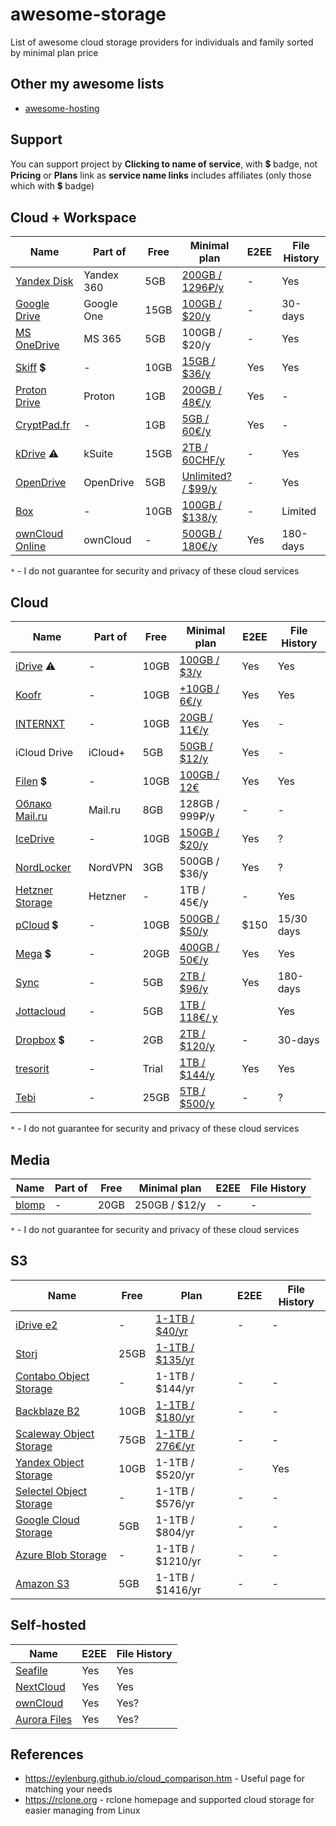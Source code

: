# awesome-storage

List of awesome cloud storage providers for individuals and family sorted by minimal plan price

## Other my awesome lists

- [awesome-hosting](https://github.com/dalisoft/awesome-hosting)

## Support

You can support project by **Clicking to name of service**, with 💲 badge, not **Pricing** or **Plans** link as **service name links** includes affiliates (only those which with 💲 badge)

## Cloud + Workspace

| Name                                                            | Part of    | Free | Minimal plan                                                 | E2EE | File History |
| --------------------------------------------------------------- | ---------- | ---- | ------------------------------------------------------------ | ---- | ------------ |
| [Yandex Disk](https://disk.yandex.ru)                           | Yandex 360 | 5GB  | [200GB / 1296₽/y](https://mail360.yandex.ru/premium-plans)   | -    | Yes          |
| [Google Drive](https://www.google.com/drive)                    | Google One | 15GB | [100GB / $20/y](https://www.google.com/drive/#pricing)       | -    | 30-days      |
| [MS OneDrive](https://www.microsoft.com/microsoft-365/onedrive) | MS 365     | 5GB  | 100GB / $20/y                                                | -    | Yes          |
| [Skiff](https://app.skiff.com/signup?mail&referral=dalisoft) 💲 | -          | 10GB | [15GB / $36/y](https://skiff.com/pricing)                    | Yes  | Yes          |
| [Proton Drive](https://proton.me/drive)                         | Proton     | 1GB  | [200GB / 48€/y](https://proton.me/drive/pricing)             | Yes  | -            |
| [CryptPad.fr](https://cryptpad.fr)                              | -          | 1GB  | [5GB / 60€/y](https://cryptpad.fr/features.html)             | Yes  | -            |
| [kDrive](https://www.infomaniak.com/en/kdrive) ⚠️               | kSuite     | 15GB | [2TB / 60CHF/y](https://www.infomaniak.com/en/kdrive/prices) | -    | Yes          |
| [OpenDrive](https://www.opendrive.com/personal)                 | OpenDrive  | 5GB  | [Unlimited? / $99/y](https://www.opendrive.com/pricing)      | -    | Yes          |
| [Box](https://www.box.com)                                      | -          | 10GB | [100GB / $138/y](https://www.box.com/pricing/individual)     | -    | Limited      |
| [ownCloud Online](https://owncloud.online)                      | ownCloud   | -    | [500GB / 180€/y](https://owncloud.online/pricing)            | Yes  | 180-days     |

`*` - I do not guarantee for security and privacy of these cloud services

## Cloud

| Name                                                                                            | Part of | Free  | Minimal plan                                                             | E2EE | File History |
| ----------------------------------------------------------------------------------------------- | ------- | ----- | ------------------------------------------------------------------------ | ---- | ------------ |
| [iDrive](https://www.idrive.com) ⚠️                                                             | -       | 10GB  | [100GB / $3/y](https://www.idrive.com/pricing)                           | Yes  | Yes          |
| [Koofr](https://koofr.eu)                                                                       | -       | 10GB  | [+10GB / 6€/y](https://koofr.eu/pricing)                                 | Yes  | Yes          |
| [INTERNXT](https://internxt.com)                                                                | -       | 10GB  | [20GB / 11€/y](https://internxt.com/pricing)                             | Yes  | -            |
| iCloud Drive                                                                                    | iCloud+ | 5GB   | [50GB / $12/y](https://support.apple.com/en-us/HT201238)                 | Yes  | -            |
| [Filen](https://filen.io/r/7ccfa32d8f638c589fe6dcecfb3995e0) 💲                                 | -       | 10GB  | [100GB / 12€](https://filen.io/pricing)                                  | Yes  | Yes          |
| [Облако Mail.ru](https://cloud.mail.ru)                                                         | Mail.ru | 8GB   | 128GB / 999₽/y                                                           | -    | -            |
| [IceDrive](https://icedrive.net/plans)                                                          | -       | 10GB  | [150GB / $20/y](https://icedrive.net/plans)                              | Yes  | ?            |
| [NordLocker](https://nordlocker.com/secure-cloud-storage)                                       | NordVPN | 3GB   | 500GB / $36/y                                                            | Yes  | ?            |
| [Hetzner Storage](https://www.hetzner.com/storage/storage-box)                                  | Hetzner | -     | 1TB / 45€/y                                                              | -    | Yes          |
| [pCloud](https://e.pcloud.com/#page=register&invite=ynR7ZlAVRT7) 💲                             | -       | 10GB  | [500GB / $50/y](https://www.pcloud.com/cloud-storage-pricing-plans.html) | $150 | 15/30 days   |
| [Mega](https://mega.nz/aff=Gjch3rzQJmA) 💲                                                      | -       | 20GB  | [400GB / 50€/y](https://mega.io/pricing)                                 | Yes  | Yes          |
| [Sync](https://www.sync.com)                                                                    | -       | 5GB   | [2TB / $96/y](https://www.sync.com/pricing/)                             | Yes  | 180-days     |
| [Jottacloud](https://www.jottacloud.com)                                                        | -       | 5GB   | [1TB / 118€/ y](https://www.jottacloud.com/en/home)                      |      | Yes          |
| [Dropbox](https://www.dropbox.com/referrals/AADdF28MD0HWowjvA83VJAlLJlHyBXid8hA?src=global9) 💲 | -       | 2GB   | [2TB / $120/y](https://www.dropbox.com/plans)                            | -    | 30-days      |
| [tresorit](https://tresorit.com)                                                                | -       | Trial | [1TB / $144/y](https://tresorit.com/pricing)                             | Yes  | Yes          |
| [Tebi](https://tebi.io)                                                                         | -       | 25GB  | [5TB / $500/y](https://tebi.io/#prices)                                  | -    | ?            |

`*` - I do not guarantee for security and privacy of these cloud services

## Media

| Name                           | Part of | Free | Minimal plan  | E2EE | File History |
| ------------------------------ | ------- | ---- | ------------- | ---- | ------------ |
| [blomp](https://www.blomp.com) | -       | 20GB | 250GB / $12/y | -    | -            |

`*` - I do not guarantee for security and privacy of these cloud services

## S3

| Name                                                                           | Free | Plan                                                                       | E2EE | File History |
| ------------------------------------------------------------------------------ | ---- | -------------------------------------------------------------------------- | ---- | ------------ |
| [iDrive e2](https://www.idrive.com/object-storage-e2)                          | -    | [1-1TB / $40/yr](https://www.idrive.com/object-storage-e2/pricing)         | -    | -            |
| [Storj](https://storj.io)                                                      | 25GB | [1-1TB / $135/yr](https://storj.io/pricing)                                |      |              |
| [Contabo Object Storage](https://contabo.com/en/object-storage/)               | -    | 1-1TB / $144/yr                                                            | -    | -            |
| [Backblaze B2](https://www.backblaze.com/b2/cloud-storage.html)                | 10GB | [1-1TB / $180/yr](https://www.backblaze.com/b2/cloud-storage-pricing.html) | -    | -            |
| [Scaleway Object Storage](https://www.scaleway.com/en/object-storage)          | 75GB | [1-1TB / 276€/yr](https://www.scaleway.com/en/pricing/?tags=storage)       | -    | -            |
| [Yandex Object Storage](https://cloud.yandex.com/en-ru/services/storage)       | 10GB | 1-1TB / $520/yr                                                            | -    | Yes          |
| [Selectel Object Storage](https://selectel.ru/services/cloud/storage)          | -    | 1-1TB / $576/yr                                                            | -    | -            |
| [Google Cloud Storage](https://cloud.google.com/storage)                       | 5GB  | 1-1TB / $804/yr                                                            | -    | -            |
| [Azure Blob Storage](https://azure.microsoft.com/en-us/products/storage/blobs) | -    | 1-1TB / $1210/yr                                                           | -    | -            |
| [Amazon S3](https://aws.amazon.com/s3)                                         | 5GB  | 1-1TB / $1416/yr                                                           | -    | -            |

## Self-hosted

| Name                                                | E2EE | File History |
| --------------------------------------------------- | ---- | ------------ |
| [Seafile](https://www.seafile.com/en/home)          | Yes  | Yes          |
| [NextCloud](https://nextcloud.com)                  | Yes  | Yes          |
| [ownCloud](https://owncloud.com)                    | Yes  | Yes?         |
| [Aurora Files](https://afterlogic.org/aurora-files) | Yes  | Yes?         |

## References

- <https://eylenburg.github.io/cloud_comparison.htm> - Useful page for matching your needs
- <https://rclone.org> - rclone homepage and supported cloud storage for easier managing from Linux

